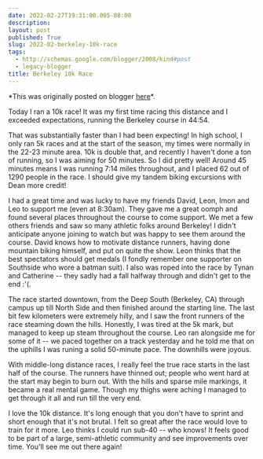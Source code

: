 ```yaml
---
date: 2022-02-27T19:31:00.005-08:00
description: 
layout: post
published: True
slug: 2022-02-berkeley-10k-race
tags:
  - http://schemas.google.com/blogger/2008/kind#post
  - legacy-blogger
title: Berkeley 10k Race
---
```


\*This was originally posted on blogger [here](https://www.rohanprasad.org/2022/02/berkeley-10k-race.html)\*.

Today I ran a 10k race! It was my first time racing this distance and I exceeded expectations, running the Berkeley course in 44:54.   


That was substantially faster than I had been expecting! In high school, I only ran 5k races and at the start of the season, my times were normally in the 22-23 minute area. 10k is double that, and recently I haven't done a ton of running, so I was aiming for 50 minutes. So I did pretty well! Around 45 minutes means I was running 7:14 miles throughout, and I placed 62 out of 1290 people in the race. I should give my tandem biking excursions with Dean more credit!  


I had a great time and was lucky to have my friends David, Leon, Imon and Leo to support me (even at 8:30am). They gave me a great oomph and found several places throughout the course to come support. We met a few others friends and saw so many athletic folks around Berkeley! I didn't anticipate anyone joining to watch but was happy to see them around the course. David knows how to motivate distance runners, having done mountain biking himself, and put on quite the show. Leon thinks that the best spectators should get medals (I fondly remember one supporter on Southside who wore a batman suit). I also was roped into the race by Tynan and Catherine -- they sadly had a fall halfway through and didn't get to the end :'(.  


The race started downtown, from the Deep South (Berkeley, CA) through campus up till North Side and then finished around the starting line. The last bit few kilometers were extremely hilly, and I saw the front runners of the race steaming down the hills. Honestly, I was tired at the 5k mark, but managed to keep up steam throughout the course. Leo ran alongside me for some of it -- we paced together on a track yesterday and he told me that on the uphills I was runing a solid 50-minute pace. The downhills were joyous.

With middle-long distance races, I really feel the true race starts in the last half of the course. The runners have thinned out; people who went hard at the start may begin to burn out. With the hills and sparse mile markings, it became a real mental game. Though my thighs were aching I managed to get through it all and run till the very end.

I love the 10k distance. It's long enough that you don't have to sprint and short enough that it's not brutal. I felt so great after the race would love to train for it more. Leo thinks I could run sub-40 -- who knows! It feels good to be part of a large, semi-athletic community and see improvements over time. You'll see me out there again!  


